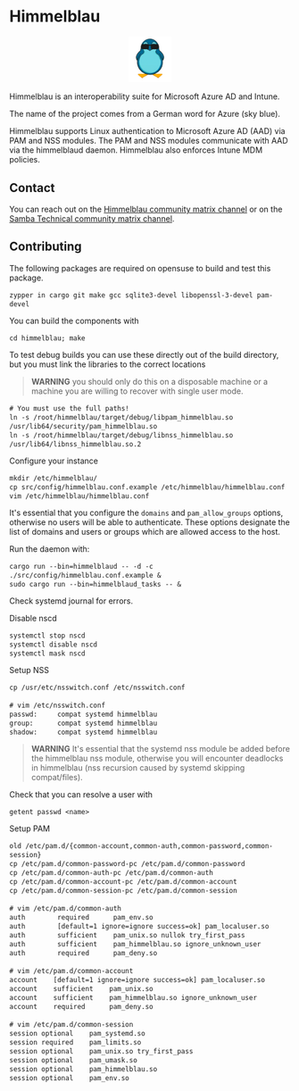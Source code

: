 # Himmelblau

<p align="center">
  <img src="img/penguin.png" width="15%" height="auto" />
</p>

Himmelblau is an interoperability suite for Microsoft Azure AD and Intune.

The name of the project comes from a German word for Azure (sky blue).

Himmelblau supports Linux authentication to Microsoft Azure AD (AAD) via PAM and NSS modules.
The PAM and NSS modules communicate with AAD via the himmelblaud daemon. Himmelblau also
enforces Intune MDM policies.

## Contact

You can reach out on the [Himmelblau community matrix channel](https://matrix.to/#/#himmelblau:matrix.org)
or on the [Samba Technical community matrix channel](https://matrix.to/#/#samba-technical:matrix.org).

## Contributing

The following packages are required on opensuse to build and test this package.

    zypper in cargo git make gcc sqlite3-devel libopenssl-3-devel pam-devel

You can build the components with

    cd himmelblau; make

To test debug builds you can use these directly out of the build directory, but you must
link the libraries to the correct locations

> **WARNING** you should only do this on a disposable machine or a machine you are willing to
> recover with single user mode.

    # You must use the full paths!
    ln -s /root/himmelblau/target/debug/libpam_himmelblau.so /usr/lib64/security/pam_himmelblau.so
    ln -s /root/himmelblau/target/debug/libnss_himmelblau.so /usr/lib64/libnss_himmelblau.so.2

Configure your instance

    mkdir /etc/himmelblau/
    cp src/config/himmelblau.conf.example /etc/himmelblau/himmelblau.conf
    vim /etc/himmelblau/himmelblau.conf

It's essential that you configure the `domains` and `pam_allow_groups` options, otherwise
no users will be able to authenticate. These options designate the list of domains and users
or groups which are allowed access to the host.

Run the daemon with:

    cargo run --bin=himmelblaud -- -d -c ./src/config/himmelblau.conf.example &
    sudo cargo run --bin=himmelblaud_tasks -- &

Check systemd journal for errors.

Disable nscd

    systemctl stop nscd
    systemctl disable nscd
    systemctl mask nscd

Setup NSS

    cp /usr/etc/nsswitch.conf /etc/nsswitch.conf

    # vim /etc/nsswitch.conf
    passwd:     compat systemd himmelblau
    group:      compat systemd himmelblau
    shadow:     compat systemd himmelblau

> **WARNING** It's essential that the systemd nss module be added before the himmelblau nss
> module, otherwise you will encounter deadlocks in himmelblau (nss recursion caused by systemd
> skipping compat/files).

Check that you can resolve a user with

    getent passwd <name>

Setup PAM

    old /etc/pam.d/{common-account,common-auth,common-password,common-session}
    cp /etc/pam.d/common-password-pc /etc/pam.d/common-password
    cp /etc/pam.d/common-auth-pc /etc/pam.d/common-auth
    cp /etc/pam.d/common-account-pc /etc/pam.d/common-account
    cp /etc/pam.d/common-session-pc /etc/pam.d/common-session

    # vim /etc/pam.d/common-auth
    auth        required      pam_env.so
    auth        [default=1 ignore=ignore success=ok] pam_localuser.so
    auth        sufficient    pam_unix.so nullok try_first_pass
    auth        sufficient    pam_himmelblau.so ignore_unknown_user
    auth        required      pam_deny.so

    # vim /etc/pam.d/common-account
    account    [default=1 ignore=ignore success=ok] pam_localuser.so
    account    sufficient    pam_unix.so
    account    sufficient    pam_himmelblau.so ignore_unknown_user
    account    required      pam_deny.so

    # vim /etc/pam.d/common-session
    session optional    pam_systemd.so
    session required    pam_limits.so
    session optional    pam_unix.so try_first_pass
    session optional    pam_umask.so
    session optional    pam_himmelblau.so
    session optional    pam_env.so

